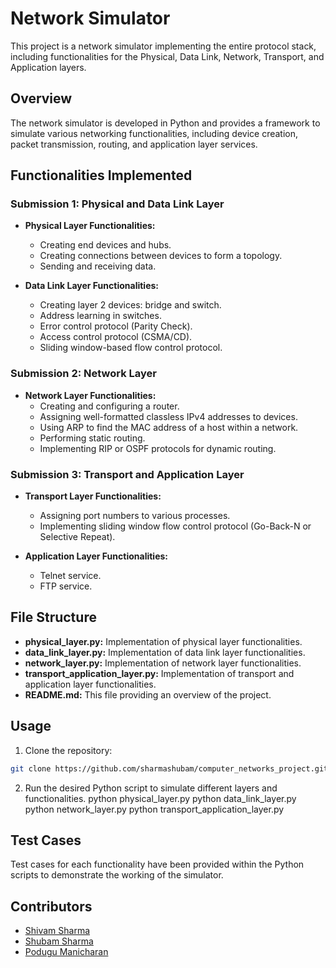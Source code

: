 # Network Simulator

This project is a network simulator implementing the entire protocol stack, including functionalities for the Physical, Data Link, Network, Transport, and Application layers.

## Overview

The network simulator is developed in Python and provides a framework to simulate various networking functionalities, including device creation, packet transmission, routing, and application layer services.

## Functionalities Implemented

### Submission 1: Physical and Data Link Layer

- **Physical Layer Functionalities:**
  - Creating end devices and hubs.
  - Creating connections between devices to form a topology.
  - Sending and receiving data.

- **Data Link Layer Functionalities:**
  - Creating layer 2 devices: bridge and switch.
  - Address learning in switches.
  - Error control protocol (Parity Check).
  - Access control protocol (CSMA/CD).
  - Sliding window-based flow control protocol.

### Submission 2: Network Layer

- **Network Layer Functionalities:**
  - Creating and configuring a router.
  - Assigning well-formatted classless IPv4 addresses to devices.
  - Using ARP to find the MAC address of a host within a network.
  - Performing static routing.
  - Implementing RIP or OSPF protocols for dynamic routing.

### Submission 3: Transport and Application Layer

- **Transport Layer Functionalities:**
  - Assigning port numbers to various processes.
  - Implementing sliding window flow control protocol (Go-Back-N or Selective Repeat).
  
- **Application Layer Functionalities:**
  - Telnet service.
  - FTP service.

## File Structure

- **physical_layer.py:** Implementation of physical layer functionalities.
- **data_link_layer.py:** Implementation of data link layer functionalities.
- **network_layer.py:** Implementation of network layer functionalities.
- **transport_application_layer.py:** Implementation of transport and application layer functionalities.
- **README.md:** This file providing an overview of the project.

## Usage

1. Clone the repository:  
```bash
git clone https://github.com/sharmashubam/computer_networks_project.git
```
2. Run the desired Python script to simulate different layers and functionalities.
        python physical_layer.py
        python data_link_layer.py
        python network_layer.py
        python transport_application_layer.py


## Test Cases

Test cases for each functionality have been provided within the Python scripts to demonstrate the working of the simulator.

## Contributors

- [Shivam Sharma](https://github.com/cvam12sharma)
- [Shubam Sharma](https://github.com/sharmashubam)
- [Podugu Manicharan](https://github.com/manicharanpodugu)



